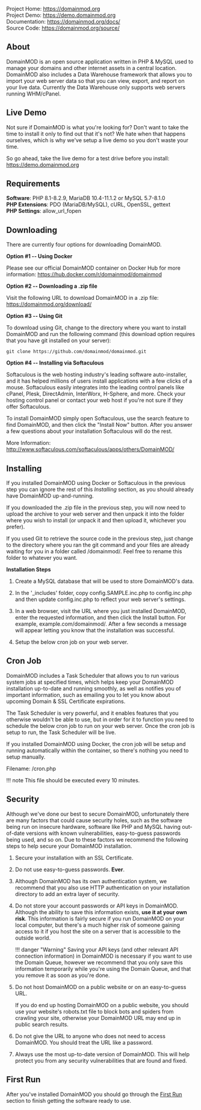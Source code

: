 Project Home: <https://domainmod.org>  
Project Demo: <https://demo.domainmod.org>  
Documentation: <https://domainmod.org/docs/>  
Source Code: <https://domainmod.org/source/>

About
-----
DomainMOD is an open source application written in PHP & MySQL used to manage your domains and other internet assets in a central location. DomainMOD also includes a Data Warehouse framework that allows you to import your web server data so that you can view, export, and report on your live data. Currently the Data Warehouse only supports web servers running WHM/cPanel.

Live Demo
---------
Not sure if DomainMOD is what you're looking for? Don't want to take the time to install it only to find out that it's not? We hate when that happens ourselves, which is why we've setup a live demo so you don't waste your time.

So go ahead, take the live demo for a test drive before you install: <https://demo.domainmod.org>

Requirements
------------ 
**Software**: PHP 8.1-8.2.9, MariaDB 10.4-11.1.2 or MySQL 5.7-8.1.0  
**PHP Extensions**: PDO (MariaDB/MySQL), cURL, OpenSSL, gettext  
**PHP Settings**: allow_url_fopen  

Downloading
-----------
There are currently four options for downloading DomainMOD.

**Option #1 -- Using Docker**

Please see our official DomainMOD container on Docker Hub for more information: <https://hub.docker.com/r/domainmod/domainmod>

**Option #2 -- Downloading a .zip file**  

Visit the following URL to download DomainMOD in a .zip file: <https://domainmod.org/download/>

**Option #3 -- Using Git**  

To download using Git, change to the directory where you want to install DomainMOD and run the following command (this download option requires that you have git installed on your server):

    git clone https://github.com/domainmod/domainmod.git

**Option #4 -- Installing via Softaculous**  

Softaculous is the web hosting industry's leading software auto-installer, and it has helped millions of users install applications with a few clicks of a mouse. Softaculous easily integrates into the leading control panels like cPanel, Plesk, DirectAdmin, InterWorx, H-Sphere, and more. Check your hosting control panel or contact your web host if you're not sure if they offer Softaculous.

To install DomainMOD simply open Softaculous, use the search feature to find DomainMOD, and then click the "Install Now" button. After you answer a few questions about your installation Softaculous will do the rest.

More Information: <http://www.softaculous.com/softaculous/apps/others/DomainMOD/>

Installing
----------
If you installed DomainMOD using Docker or Softaculous in the previous step you can ignore the rest of this *Installing* section, as you should already have DomainMOD up-and-running.

If you downloaded the .zip file in the previous step, you will now need to upload the archive to your web server and then unpack it into the folder where you wish to install (or unpack it and then upload it, whichever you prefer).

If you used Git to retrieve the source code in the previous step, just change to the directory where you ran the git command and your files are already waiting for you in a folder called /domainmod/. Feel free to rename this folder to whatever you want.

**Installation Steps**

1. Create a MySQL database that will be used to store DomainMOD's data.

2. In the '_includes' folder, copy config.SAMPLE.inc.php to config.inc.php and then update config.inc.php to reflect your web server's settings.

3. In a web browser, visit the URL where you just installed DomainMOD, enter the requested information, and then click the Install button. For example, example.com/domainmod/. After a few seconds a message will appear letting you know that the installation was successful.

4. Setup the below cron job on your web server.

Cron Job
--------
DomainMOD includes a Task Scheduler that allows you to run various system jobs at specified times, which helps keep your DomainMOD installation up-to-date and running smoothly, as well as notifies you of important information, such as emailing you to let you know about upcoming Domain & SSL Certificate expirations.

The Task Scheduler is very powerful, and it enables features that you otherwise wouldn't be able to use, but in order for it to function you need to schedule the below cron job to run on your web server. Once the cron job is setup to run, the Task Scheduler will be live.

If you installed DomainMOD using Docker, the cron job will be setup and running automatically within the container, so there's nothing you need to setup manually.

Filename: /cron.php

!!! note
    This file should be executed every 10 minutes.

Security
--------
Although we've done our best to secure DomainMOD, unfortunately there are many factors that could cause security holes, such as the software being run on insecure hardware, software like PHP and MySQL having out-of-date versions with known vulnerabilities, easy-to-guess passwords being used, and so on. Due to these factors we recommend the following steps to help secure your DomainMOD installation.

1. Secure your installation with an SSL Certificate.

2. Do not use easy-to-guess passwords. **Ever**.

3. Although DomainMOD has its own authentication system, we recommend that you also use HTTP authentication on your installation directory to add an extra layer of security.

4. Do not store your account passwords or API keys in DomainMOD. Although the ability to save this information exists, **use it at your own risk**. This information is fairly secure if you run DomainMOD on your local computer, but there's a much higher risk of someone gaining access to it if you host the site on a server that is accessible to the outside world.

    !!! danger "Warning"
        Saving your API keys (and other relevant API connection information) in DomainMOD is necessary if you want to use the Domain Queue, however we recommend that you only save this information temporarily while you're using the Domain Queue, and that you remove it as soon as you're done.

5. Do not host DomainMOD on a public website or on an easy-to-guess URL.

    If you do end up hosting DomainMOD on a public website, you should use your website's robots.txt file to block bots and spiders from crawling your site, otherwise your DomainMOD URL may end up in public search results.

6. Do not give the URL to anyone who does not need to access DomainMOD. You should treat the URL like a password.

7. Always use the most up-to-date version of DomainMOD. This will help protect you from any security vulnerabilities that are found and fixed.

First Run
---------
After you've installed DomainMOD you should go through the [First Run](first-run.md) section to finish getting the software ready to use.
